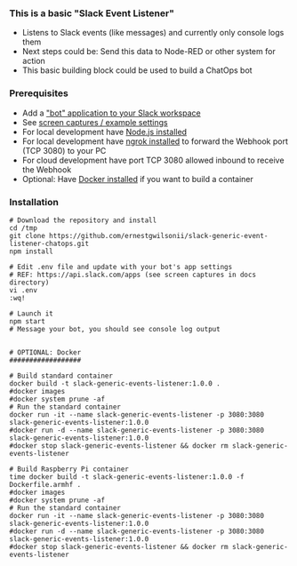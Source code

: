 ### This is a basic "Slack Event Listener"
- Listens to Slack events (like messages) and currently only console logs them
- Next steps could be: Send this data to Node-RED or other system for action
- This basic building block could be used to build a ChatOps bot

### Prerequisites
- Add a ["bot" application to your Slack workspace](https://api.slack.com/apps)
- See [screen captures / example settings](https://github.com/ernestgwilsonii/slack-generic-event-listener-chatops/tree/master/docs)
- For local development have [Node.js installed](https://nodejs.org/en/download/)
- For local development have [ngrok installed](https://dashboard.ngrok.com/get-started) to forward the Webhook port (TCP 3080) to your PC
- For cloud development have port TCP 3080 allowed inbound to receive the Webhook
- Optional: Have [Docker installed](https://docs.docker.com/install/) if you want to build a container
  
### Installation
```
# Download the repository and install
cd /tmp
git clone https://github.com/ernestgwilsonii/slack-generic-event-listener-chatops.git
npm install

# Edit .env file and update with your bot's app settings
# REF: https://api.slack.com/apps (see screen captures in docs directory)
vi .env
:wq!

# Launch it
npm start
# Message your bot, you should see console log output


# OPTIONAL: Docker
##################

# Build standard container
docker build -t slack-generic-events-listener:1.0.0 .
#docker images
#docker system prune -af
# Run the standard container
docker run -it --name slack-generic-events-listener -p 3080:3080 slack-generic-events-listener:1.0.0
#docker run -d --name slack-generic-events-listener -p 3080:3080 slack-generic-events-listener:1.0.0
#docker stop slack-generic-events-listener && docker rm slack-generic-events-listener

# Build Raspberry Pi container
time docker build -t slack-generic-events-listener:1.0.0 -f Dockerfile.armhf .
#docker images
#docker system prune -af
# Run the standard container
docker run -it --name slack-generic-events-listener -p 3080:3080 slack-generic-events-listener:1.0.0
#docker run -d --name slack-generic-events-listener -p 3080:3080 slack-generic-events-listener:1.0.0
#docker stop slack-generic-events-listener && docker rm slack-generic-events-listener
```
